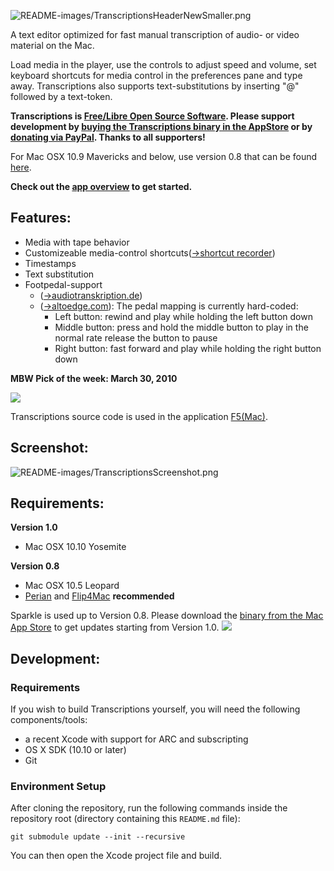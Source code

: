 ![README-images/TranscriptionsHeaderNewSmaller.png](README-images/TranscriptionsHeaderNewSmaller.png)



A text editor optimized for fast manual transcription of audio- or video material on the Mac.

Load media in the player, use the controls to adjust speed and volume, set keyboard shortcuts for media control in the preferences pane and type away. Transcriptions also supports text-substitutions by inserting "@" followed by a text-token.

**Transcriptions is [Free/Libre Open Source Software](https://en.wikipedia.org/wiki/Free_and_open-source_software). Please support development by [buying the Transcriptions binary in the AppStore](https://itunes.apple.com/at/app/transcriptions/id911974149?l=en&mt=12) or by [donating via PayPal](http://www.unet.univie.ac.at/~a0206600/TranscriptionsDonate.html). Thanks to all supporters!**

For Mac OSX 10.9 Mavericks and below, use version 0.8 that can be found [here](https://code.google.com/p/transcriptions/downloads/list).

**Check out the [app overview](README-images/transcriptionsAppOverview.pdf) to get started.**

## Features: ##

  * Media with tape behavior
  * Customizeable media-control shortcuts([->shortcut recorder](https://github.com/Kentzo/ShortcutRecorder))
  * Timestamps
  * Text substitution
  * Footpedal-support
     * ([->audiotranskription.de](http://www.audiotranskription.de/deutsch/transkription/usb-fussschalter-f-pro/usb-fussschalter-f-pro.html))
     * ([->altoedge.com](http://www.altoedge.com/pedals/index.html)): The pedal mapping is currently hard-coded:
        * Left button: rewind and play while holding the left button down
        * Middle button: press and hold the middle button to play in the normal rate release the button to pause
        * Right button: fast forward and play while holding the right button down



**MBW Pick of the week: March 30, 2010**

[![](README-images/MacBreakWeekly120X120.jpg)](http://www.mbwpicks.com/2010/03/30/picks-from-mbw-187-a-stick-between-their-legs/)

Transcriptions source code is used in the application [F5(Mac)](http://www.audiotranskription.de/f5.htm).


## Screenshot: ##


![README-images/TranscriptionsScreenshot.png](README-images/TranscriptionsScreenshot.png)




## Requirements: ##
**Version 1.0**
  * Mac OSX 10.10 Yosemite


**Version 0.8**
  * Mac OSX 10.5 Leopard
  * [Perian](http://perian.org/) and [Flip4Mac](http://www.microsoft.com/windows/windowsmedia/player/wmcomponents.mspx) **recommended**



Sparkle is used up to Version 0.8. Please download the [binary from the Mac App Store](https://itunes.apple.com/at/app/transcriptions/id911974149?l=en&mt=12) to get updates starting from Version 1.0.
[![](README-images/Sparkle.png)](http://sparkle.andymatuschak.org/)


## Development: ##
### Requirements

If you wish to build Transcriptions yourself, you will need the following components/tools:

* a recent Xcode with support for ARC and subscripting
* OS X SDK (10.10 or later)
* Git

### Environment Setup

After cloning the repository, run the following commands inside the repository root (directory containing this `README.md` file):

    git submodule update --init --recursive

You can then open the Xcode project file and build.
